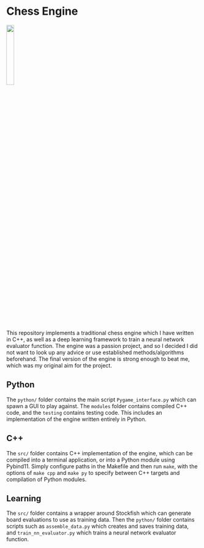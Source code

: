 # Chess Engine


<img src="https://github.com/lukebeddow/gifs-and-resources/blob/main/chess.gif" width="20%" height="20%"/>

This repository implements a traditional chess engine which I have written in C++, as well as a deep learning framework to train a neural network evaluator function. The engine was a passion project, and so I decided I did not want to look up any advice or use established methods/algorithms beforehand. The final version of the engine is strong enough to beat me, which was my original aim for the project.

## Python

The ```python/``` folder contains the main script ```Pygame_interface.py``` which can spawn a GUI to play against. The ```modules``` folder contains compiled C++ code, and the ```testing``` contains testing code. This includes an implementation of the engine written entirely in Python.

## C++

The ```src/``` folder contains C++ implementation of the engine, which can be compiled into a terminal application, or into a Python module using Pybind11. Simply configure paths in the Makefile and then run ```make```, with the options of ```make cpp``` and ```make py``` to specify between C++ targets and compilation of Python modules.

## Learning

The ```src/``` folder contains a wrapper around Stockfish which can generate board evaluations to use as training data. Then the ```python/``` folder contains scripts such as ```assemble_data.py``` which creates and saves training data, and ```train_nn_evaluator.py``` which trains a neural network evaluator function.

